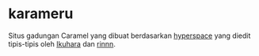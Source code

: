 # karameru
Situs gadungan Caramel yang dibuat berdasarkan [hyperspace](https://html5up.net/hyperspace) yang diedit tipis-tipis oleh [Ikuhara](https://github.com/Yukki0) dan [rinnn](https://github.com/KNoW09).
